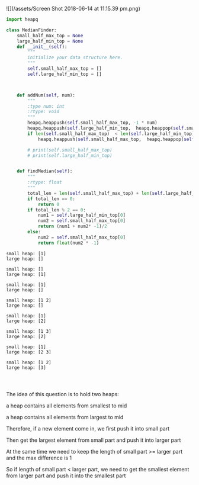 ![](/assets/Screen Shot 2018-06-14 at 11.15.39 pm.png)

```py
import heapq 

class MedianFinder:
    small_half_max_top = None
    large_half_min_top = None
    def __init__(self):
        """
        initialize your data structure here.
        """
        self.small_half_max_top = []
        self.large_half_min_top = []



    def addNum(self, num):
        """
        :type num: int
        :rtype: void
        """
        heapq.heappush(self.small_half_max_top, -1 * num)
        heapq.heappush(self.large_half_min_top,  heapq.heappop(self.small_half_max_top)* -1)
        if len(self.small_half_max_top)  < len(self.large_half_min_top):
            heapq.heappush(self.small_half_max_top,  heapq.heappop(self.large_half_min_top)* -1)

        # print(self.small_half_max_top)
        # print(self.large_half_min_top)


    def findMedian(self):
        """
        :rtype: float
        """
        total_len = len(self.small_half_max_top) + len(self.large_half_min_top) 
        if total_len == 0:
            return 0
        if total_len % 2 == 0:
            num1 = self.large_half_min_top[0]
            num2 = self.small_half_max_top[0]
            return (num1 + num2* -1)/2
        else:
            num2 = self.small_half_max_top[0]
            return float(num2 * -1)
```

```
small heap: [1]
large heap: []

small heap: []
large heap: [1]

small heap: [1]
large heap: []

small heap: [1 2]
large heap: []

small heap: [1]
large heap: [2]

small heap: [1 3]
large heap: [2]

small heap: [1]
large heap: [2 3]

small heap: [1 2]
large heap: [3]




```







The idea of this question is to hold two heaps:

a heap contains all elements from smallest to mid

a heap contains all elements from largest to mid

Therefore, if a new element come in, we first push it into small part

Then get the largest element from small part and push it into larger part

At the same time we need to keep the length of small part &gt;= larger part and the max difference is 1

So if length of small part &lt; larger part, we need to get the smallest element from larger part and push it into the smallest part







